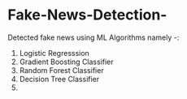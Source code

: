 # Fake-News-Detection-
Detected fake news using ML Algorithms namely -: 
1. Logistic Regresssion
2. Gradient Boosting Classifier
3. Random Forest Classifier
4. Decision Tree Classifier
5. 
